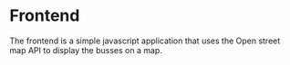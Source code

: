 # Frontend

The frontend is a simple javascript application that uses the Open street map API to display the busses on a map.  